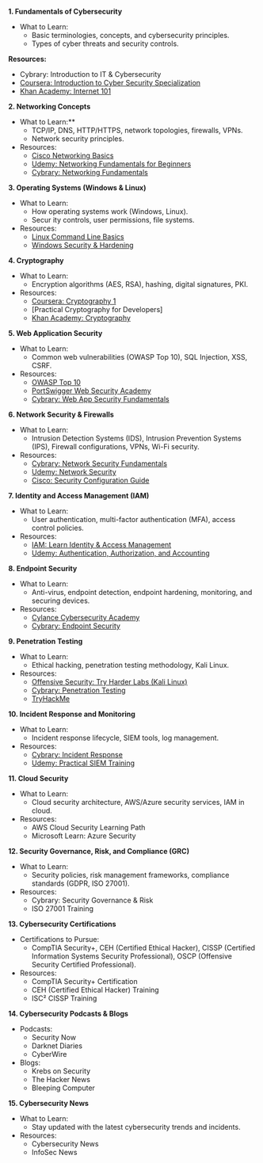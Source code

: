 **1. Fundamentals of Cybersecurity**
 - What to Learn:
    - Basic terminologies, concepts, and cybersecurity principles.
    - Types of cyber threats and security controls.

**Resources:**
 - Cybrary: Introduction to IT & Cybersecurity
 - [Coursera: Introduction to Cyber Security Specialization](https://www.coursera.org/specializations/intro-cyber-security)
 - [Khan Academy: Internet 101](https://www.khanacademy.org/computing/computer-science/internet-intro)

**2. Networking Concepts**

 - What to Learn:**
    - TCP/IP, DNS, HTTP/HTTPS, network topologies, firewalls, VPNs.
    - Network security principles.
- Resources:
    - [Cisco Networking Basics](https://www.cisco.com/c/en_uk/solutions/small-business/resource-center/networking/networking-basics.html)
    - [Udemy: Networking Fundamentals for Beginners](https://www.udemy.com/topic/it-networking-fundamentals/)
    - [Cybrary: Networking Fundamentals](https://www.cybrary.it/course/network-fundamentals)

**3. Operating Systems (Windows & Linux)**
- What to Learn:
    - How operating systems work (Windows, Linux).
    - Secur ity controls, user permissions, file systems.
- Resources:
    - [Linux Command Line Basics](https://linuxjourney.com/)
    - [Windows Security & Hardening](https://perception-point.io/guides/os-isolation/windows-10-hardening-19-ways-to-secure-your-workstations/)

**4. Cryptography**
- What to Learn:
    - Encryption algorithms (AES, RSA), hashing, digital signatures, PKI.
- Resources:
    - [Coursera: Cryptography 1](https://www.coursera.org/learn/crypto)
    - [Practical Cryptography for Developers]
    - [Khan Academy: Cryptography](https://www.khanacademy.org/computing/computer-science/cryptography)

**5. Web Application Security**
- What to Learn:
    - Common web vulnerabilities (OWASP Top 10), SQL Injection, XSS, CSRF.
- Resources:
    - [OWASP Top 10](https://owasp.org/www-project-top-ten/)
    - [PortSwigger Web Security Academy](https://portswigger.net/web-security)
    - [Cybrary: Web App Security Fundamentals](https://www.cybrary.it/course/web-application-security-fundamentals/)

**6. Network Security & Firewalls**
- What to Learn:
    - Intrusion Detection Systems (IDS), Intrusion Prevention Systems (IPS), Firewall configurations, VPNs, Wi-Fi security.
- Resources:
    - [Cybrary: Network Security Fundamentals](https://www.cybrary.it/course/network-security-fundamentals/)
    - [Udemy: Network Security](https://www.udemy.com/course/network-security/)
    - [Cisco: Security Configuration Guide](https://www.cisco.com/c/en/us/products/security/security-product-index.html)

**7. Identity and Access Management (IAM)**
- What to Learn:
    - User authentication, multi-factor authentication (MFA), access control policies.
- Resources:
    - [IAM: Learn Identity & Access Management](https://www.coursera.org/learn/aws-identity-and-access-management)
    - [Udemy: Authentication, Authorization, and Accounting](https://www.udemy.com/course/ccna-security-210-260-iins-v-30-part-26/)

**8. Endpoint Security**
- What to Learn:
    - Anti-virus, endpoint detection, endpoint hardening, monitoring, and securing devices.
- Resources:
    - [Cylance Cybersecurity Academy](https://www.cylance.com/)
    - [Cybrary: Endpoint Security](https://www.cybrary.it/course/endpoint-security/)

**9. Penetration Testing**
- What to Learn:
    - Ethical hacking, penetration testing methodology, Kali Linux.
- Resources:
    - [Offensive Security: Try Harder Labs (Kali Linux)](https://www.offensive-security.com/training/)
    - [Cybrary: Penetration Testing](https://www.cybrary.it/course/penetration-testing/)
    - [TryHackMe](https://tryhackme.com/)

**10. Incident Response and Monitoring**
- What to Learn:
    - Incident response lifecycle, SIEM tools, log management.
- Resources:
    - [Cybrary: Incident Response](https://www.cybrary.it/course/incident-response-recovery/)
    - [Udemy: Practical SIEM Training](https://www.udemy.com/course/security-incident-and-event-management/)

**11. Cloud Security**
- What to Learn:
    - Cloud security architecture, AWS/Azure security services, IAM in cloud.
- Resources:
    - AWS Cloud Security Learning Path
    - Microsoft Learn: Azure Security

**12. Security Governance, Risk, and Compliance (GRC)**
- What to Learn:
    - Security policies, risk management frameworks, compliance standards (GDPR, ISO 27001).
- Resources:
    - Cybrary: Security Governance & Risk
    - ISO 27001 Training

**13. Cybersecurity Certifications**
- Certifications to Pursue:
    - CompTIA Security+, CEH (Certified Ethical Hacker), CISSP (Certified Information Systems Security Professional), OSCP (Offensive Security Certified Professional).
- Resources:
    - CompTIA Security+ Certification
    - CEH (Certified Ethical Hacker) Training
    - ISC² CISSP Training
    
**14. Cybersecurity Podcasts & Blogs**
- Podcasts:
    - Security Now
    - Darknet Diaries
    - CyberWire
- Blogs:
    - Krebs on Security
    - The Hacker News
    - Bleeping Computer

**15. Cybersecurity News**
- What to Learn:
    - Stay updated with the latest cybersecurity trends and incidents.
- Resources:
    - Cybersecurity News
    - InfoSec News